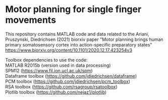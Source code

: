 # Motor planning for single finger movements
This repository contains MATLAB code and data related to the Ariani, Pruszynski, Diedrichsen (2021) biorxiv paper "Motor planning brings human primary somatosensory cortex into action-specific preparatory states" https://www.biorxiv.org/content/10.1101/2020.12.17.423254v3  

Toolbox dependencies to use the code:      
  MATLAB R2015b (version used in data processing)     
  SPM12 (https://www.fil.ion.ucl.ac.uk/spm)     
  Dataframe toolbox (https://github.com/jdiedrichsen/dataframe)     
  PCM toolbox (https://github.com/jdiedrichsen/pcm_toolbox)     
  RSA toolbox (https://github.com/rsagroup/rsatoolbox)     
  Plotlib toolbox (https://github.com/nejaz1/plotlib)
